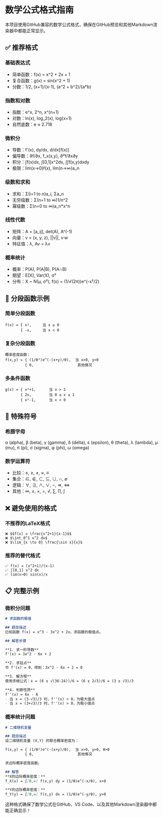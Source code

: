 # 数学公式格式指南

本项目使用GitHub兼容的数学公式格式，确保在GitHub预览和其他Markdown渲染器中都能正常显示。

## ✅ 推荐格式

### 基础表达式
- 简单函数：f(x) = x^2 + 2x + 1
- 复合函数：g(x) = sin(x^2 + 1)
- 分数：1/2, (x+1)/(x-1), (a^2 + b^2)/(a*b)

### 指数和对数
- 指数：e^x, 2^n, x^(n+1)
- 对数：ln(x), log_2(x), log(x+1)
- 自然底数：e ≈ 2.718

### 微积分
- 导数：f'(x), dy/dx, d/dx[f(x)]
- 偏导数：∂f/∂x, f_x(x,y), ∂²f/∂x∂y
- 积分：∫f(x)dx, ∫[0,1]x^2dx, ∫∫f(x,y)dxdy
- 极限：lim(x→0)f(x), lim(n→∞)a_n

### 级数和求和
- 求和：Σ(i=1 to n)a_i, Σa_n
- 无穷级数：Σ(n=1 to ∞)1/n^2
- 幂级数：Σ(n=0 to ∞)a_n*x^n

### 线性代数
- 矩阵：A = [a_ij], det(A), A^(-1)
- 向量：v = (x, y, z), ||v||, v·w
- 特征值：λ, Av = λv

### 概率统计
- 概率：P(A), P(A|B), P(A∩B)
- 期望：E[X], Var(X), σ²
- 分布：X ~ N(μ, σ²), f(x) = (1/√(2π))e^(-x²/2)

## 📝 分段函数示例

### 简单分段函数
```
f(x) = { x²,     当 x ≥ 0
       { -x,     当 x < 0
```

### 复杂分段函数  
```
概率密度函数：
f(x,y) = { (1/θ²)e^(-(x+y)/θ),  当 x>0, y>0
         { 0,                    其他情况
```

### 多条件函数
```
g(x) = { x²+1,      当 x > 1
       { 2x,        当 0 ≤ x ≤ 1  
       { x²-1,      当 x < 0
```

## 🔢 特殊符号

### 希腊字母
α (alpha), β (beta), γ (gamma), δ (delta), ε (epsilon), 
θ (theta), λ (lambda), μ (mu), π (pi), σ (sigma), φ (phi), ω (omega)

### 数学运算符
- 比较：≤, ≥, ≠, ≈, ≡
- 集合：∈, ∉, ⊂, ⊆, ∪, ∩, ∅
- 逻辑：∀, ∃, ∧, ∨, ¬, ⇒, ⇔
- 其他：∞, ±, ×, ÷, √, ∑, ∏, ∫

## ❌ 避免使用的格式

### 不推荐的LaTeX格式
```
❌ $$f(x) = \frac{x^2+1}{x-1}$$
❌ $\int_0^1 x^2 dx$
❌ $\lim_{x \to 0} \frac{\sin x}{x}$
```

### 推荐的替代格式
```
✅ f(x) = (x^2+1)/(x-1)
✅ ∫[0,1] x^2 dx
✅ lim(x→0) sin(x)/x
```

## 📋 完整示例

### 微积分问题
```markdown
# 求函数的极值

## 题目描述
已知函数 f(x) = x^3 - 3x^2 + 2x，求函数的极值点。

## 解答步骤

**1. 求一阶导数**
f'(x) = 3x^2 - 6x + 2

**2. 求驻点**  
令 f'(x) = 0，得到：3x^2 - 6x + 2 = 0

**3. 解方程**
使用求根公式：x = (6 ± √(36-24))/6 = (6 ± 2√3)/6 = (3 ± √3)/3

**4. 判断性质**
f''(x) = 6x - 6
- 当 x = (3-√3)/3 时，f''(x) < 0，为极大值点
- 当 x = (3+√3)/3 时，f''(x) > 0，为极小值点
```

### 概率统计问题
```markdown  
# 二维随机变量

## 题目描述
设二维随机变量 (X,Y) 的联合概率密度为：

f(x,y) = { (1/θ²)e^(-(x+y)/θ),  当 x>0, y>0, θ>0
         { 0,                    其他情况

求边际概率密度函数。

## 解答
**X的边际概率密度：**
f_X(x) = ∫[0,∞] f(x,y) dy = (1/θ)e^(-x/θ), x>0

**Y的边际概率密度：**  
f_Y(y) = ∫[0,∞] f(x,y) dx = (1/θ)e^(-y/θ), y>0
```

这种格式确保了数学公式在GitHub、VS Code、以及其他Markdown渲染器中都能正确显示！
